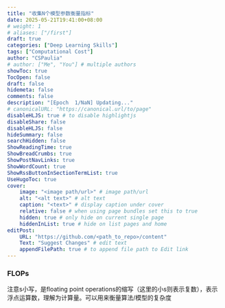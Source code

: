 ```yaml
---
title: "收集N个模型参数衡量指标"
date: 2025-05-21T19:41:00+08:00
# weight: 1
# aliases: ["/first"]
draft: true
categories: ["Deep Learning Skills"]
tags: ["Computational Cost"]
author: "CSPaulia"
# author: ["Me", "You"] # multiple authors
showToc: true
TocOpen: false
draft: false
hidemeta: false
comments: false
description: "[Epoch  1/NaN] Updating..."
# canonicalURL: "https://canonical.url/to/page"
disableHLJS: true # to disable highlightjs
disableShare: false
disableHLJS: false
hideSummary: false
searchHidden: false
ShowReadingTime: true
ShowBreadCrumbs: true
ShowPostNavLinks: true
ShowWordCount: true
ShowRssButtonInSectionTermList: true
UseHugoToc: true
cover:
    image: "<image path/url>" # image path/url
    alt: "<alt text>" # alt text
    caption: "<text>" # display caption under cover
    relative: false # when using page bundles set this to true
    hidden: true # only hide on current single page
    hiddenInList: true # hide on list pages and home
editPost:
    URL: "https://github.com/<path_to_repo>/content"
    Text: "Suggest Changes" # edit text
    appendFilePath: true # to append file path to Edit link
---
```


### FLOPs

注意s小写，是floating point operations的缩写（这里的小s则表示复数），表示浮点运算数，理解为计算量。可以用来衡量算法/模型的复杂度